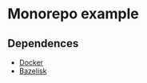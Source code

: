 # Monorepo example



## Dependences

- [Docker](https://www.docker.com/)
- [Bazelisk](https://bazel.build/install/bazelisk)
